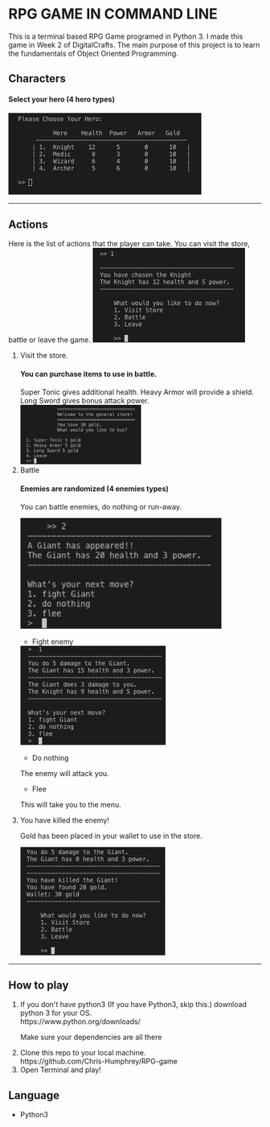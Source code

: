 # RPG GAME IN COMMAND LINE
This is a terminal based RPG Game programed in Python 3. I made this game in Week 2 of DigitalCrafts. The main purpose of this project is to learn the fundamentals of Object Oriented Programming. 

## Characters
<h4>Select your hero (4 hero types)</h4>
<img src ='images/heroSelection.png'>

---

## Actions
Here is the list of actions that the player can take. You can visit the store, battle or leave the game.
<img src ='images/choice.png'>

<ol>
<li>Visit the store.</li>
<h4>You can purchase items to use in battle.</h4>
Super Tonic gives additional health. Heavy Armor will provide a shield. Long Sword gives bonus attack power.
<img src ='images/shop.png' style="width:50%">

<li>Battle</li>
<h4>Enemies are randomized (4 enemies types)</h4>
<p>You can battle enemies, do nothing or run-away.</p>
<img src ='images/enemy.png' width='400px'>

* Fight enemy
<img src ='images/fightStart.png'>

* Do nothing
<p>The enemy will attack you.</p>

* Flee
<p>This will take you to the menu.</p>

<li>You have killed the enemy!</li>
<p>Gold has been placed in your wallet to use in the store.</p>
<img src ='images/fightEnd.png'>
</ol>

---

## How to play
<ol>
<li>If you don't have python3 (If you have Python3, skip this.)
download python 3 for your OS.</li>
https://www.python.org/downloads/

<p>Make sure your dependencies are all there</p>

<li>Clone this repo to your local machine.</li>
https://github.com/Chris-Humphrey/RPG-game

<li>Open Terminal and play!</li>
</ol>

## Language
<ul><li> Python3 </li></ul>
